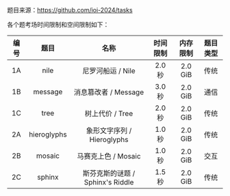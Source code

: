 题目来源：https://github.com/ioi-2024/tasks

各个题考场时间限制和空间限制如下：

| 编号 | 题目 | 名称 | 时间限制 | 内存限制 | 题目类型 |
| :--: | :--: | :--: | :--: | :--: | :--: |
| 1A | nile | 尼罗河船运 / Nile | 2.0 秒 | 2.0 GiB | 传统 |
| 1B | message | 消息篡改者 / Message | 3.0 秒 | 2.0 GiB | 通信 |
| 1C | tree | 树上代价 / Tree | 2.0 秒 | 2.0 GiB | 传统 |
| 2A | hieroglyphs | 象形⽂字序列 / Hieroglyphs | 1.0 秒 | 2.0 GiB | 传统
| 2B | mosaic | ⻢赛克上⾊ / Mosaic | 1.0 秒 | 2.0 GiB | 交互
| 2C | sphinx | 斯芬克斯的谜题 / Sphinx's Riddle | 1.5 秒 | 2.0 GiB | 传统

